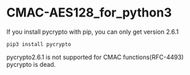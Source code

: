 # CMAC-AES128_for_python3
If you install pycrypto with pip, you can only get version 2.6.1  
```
pip3 install pycrypto
```
pycrypto2.6.1 is not supported for CMAC functions(RFC-4493)  
pycrypto is dead.
